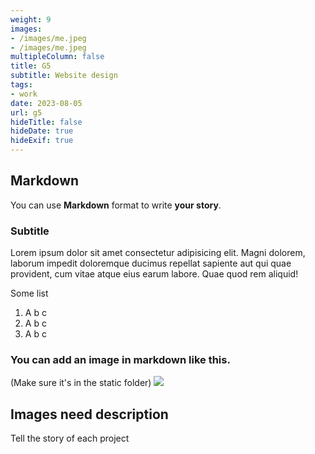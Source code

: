 ```yaml
---
weight: 9
images:
- /images/me.jpeg
- /images/me.jpeg
multipleColumn: false
title: G5
subtitle: Website design
tags:
- work
date: 2023-08-05
url: g5
hideTitle: false
hideDate: true
hideExif: true
---
```


## Markdown

You can use **Markdown** format to write **your story**.

### Subtitle

Lorem ipsum dolor sit amet consectetur adipisicing elit. Magni dolorem, laborum impedit doloremque ducimus repellat sapiente aut qui quae provident, cum vitae atque eius earum labore. Quae quod rem aliquid!

Some list

1. A b c
2. A b c
3. A b c 

### You can add an image in markdown like this. 
(Make sure it's in the static folder)
![](/images/me.jpeg)

## Images need description
Tell the story of each project